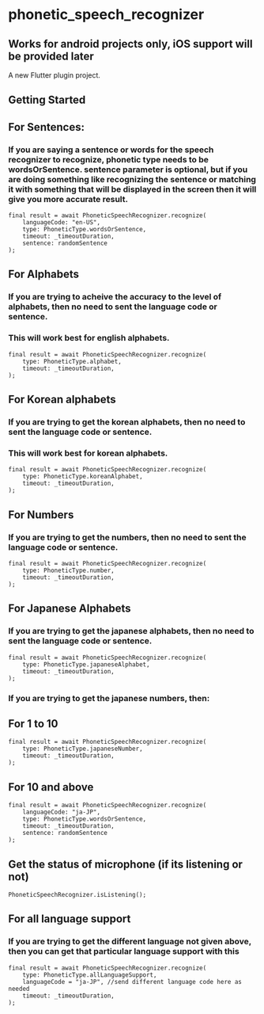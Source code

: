 # phonetic_speech_recognizer
## Works for android projects only, iOS support will be provided later

A new Flutter plugin project.

## Getting Started

## For Sentences:

### If you are saying a sentence or words for the speech recognizer to recognize, phonetic type needs to be wordsOrSentence. sentence parameter is optional, but if you are doing something like recognizing the sentence or matching it with something that will be displayed in the screen then it will give you more accurate result.
    final result = await PhoneticSpeechRecognizer.recognize(
        languageCode: "en-US",
        type: PhoneticType.wordsOrSentence,
        timeout: _timeoutDuration,
        sentence: randomSentence
    );


## For Alphabets

### If you are trying to acheive the accuracy to the level of alphabets, then no need to sent the language code or sentence.
### This will work best for english alphabets.
    final result = await PhoneticSpeechRecognizer.recognize(
        type: PhoneticType.alphabet,
        timeout: _timeoutDuration,
    );

## For Korean alphabets

### If you are trying to get the korean alphabets, then no need to sent the language code or sentence.
### This will work best for korean alphabets.
    final result = await PhoneticSpeechRecognizer.recognize(
        type: PhoneticType.koreanAlphabet,
        timeout: _timeoutDuration,
    );


## For Numbers

### If you are trying to get the numbers, then no need to sent the language code or sentence.
    final result = await PhoneticSpeechRecognizer.recognize(
        type: PhoneticType.number,
        timeout: _timeoutDuration,
    );


## For Japanese Alphabets

### If you are trying to get the japanese alphabets, then no need to sent the language code or sentence.
    final result = await PhoneticSpeechRecognizer.recognize(
        type: PhoneticType.japaneseAlphabet,
        timeout: _timeoutDuration,
    );

### If you are trying to get the japanese numbers, then:
## For 1 to 10
    final result = await PhoneticSpeechRecognizer.recognize(
        type: PhoneticType.japaneseNumber,
        timeout: _timeoutDuration,
    );

## For 10 and above
    final result = await PhoneticSpeechRecognizer.recognize(
        languageCode: "ja-JP",
        type: PhoneticType.wordsOrSentence,
        timeout: _timeoutDuration,
        sentence: randomSentence
    );


## Get the status of microphone (if its listening or not)
    PhoneticSpeechRecognizer.isListening();

## For all language support
### If you are trying to get the different language not given above, then you can get that particular language support with this
    final result = await PhoneticSpeechRecognizer.recognize(
        type: PhoneticType.allLanguageSupport,
        languageCode = "ja-JP", //send different language code here as needed
        timeout: _timeoutDuration,
    );